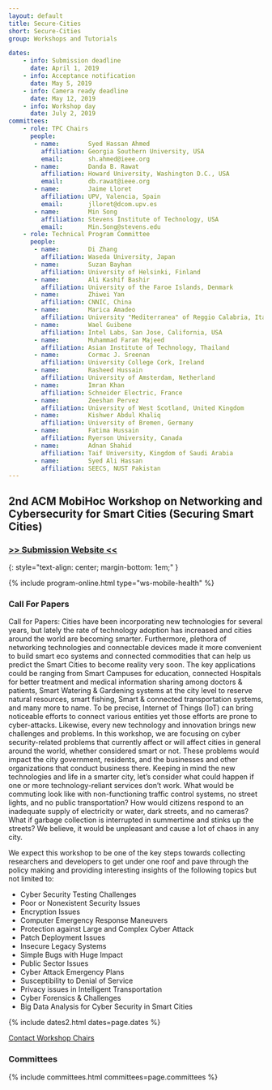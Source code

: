 ```yaml
---
layout: default
title: Secure-Cities
short: Secure-Cities
group: Workshops and Tutorials

dates:
    - info: Submission deadline
      date: April 1, 2019
    - info: Acceptance notification
      date: May 5, 2019
    - info: Camera ready deadline
      date: May 12, 2019
    - info: Workshop day
      date: July 2, 2019
committees:
    - role: TPC Chairs
      people:
       - name:        Syed Hassan Ahmed 
         affiliation: Georgia Southern University, USA
         email:       sh.ahmed@ieee.org  
       - name:        Danda B. Rawat
         affiliation: Howard University, Washington D.C., USA
         email:       db.rawat@ieee.org
       - name:        Jaime Lloret
         affiliation: UPV, Valencia, Spain
         email:       jlloret@dcom.upv.es 
       - name:        Min Song
         affiliation: Stevens Institute of Technology, USA
         email:       Min.Song@stevens.edu           
    - role: Technical Program Committee
      people:
       - name:        Di Zhang
         affiliation: Waseda University, Japan
       - name:        Suzan Bayhan
         affiliation: University of Helsinki, Finland
       - name:        Ali Kashif Bashir
         affiliation: University of the Faroe Islands, Denmark
       - name:        Zhiwei Yan
         affiliation: CNNIC, China
       - name:        Marica Amadeo
         affiliation: University "Mediterranea" of Reggio Calabria, Italy
       - name:        Wael Guibene
         affiliation: Intel Labs, San Jose, California, USA
       - name:        Muhammad Faran Majeed
         affiliation: Asian Institute of Technology, Thailand
       - name:        Cormac J. Sreenan
         affiliation: University College Cork, Ireland
       - name:        Rasheed Hussain
         affiliation: University of Amsterdam, Netherland
       - name:        Imran Khan 
         affiliation: Schneider Electric, France
       - name:        Zeeshan Pervez
         affiliation: University of West Scotland, United Kingdom
       - name:        Kishwer Abdul Khaliq
         affiliation: University of Bremen, Germany
       - name:        Fatima Hussain
         affiliation: Ryerson University, Canada
       - name:        Adnan Shahid
         affiliation: Taif University, Kingdom of Saudi Arabia
       - name:        Syed Ali Hassan
         affiliation: SEECS, NUST Pakistan
---
```


## 2nd ACM MobiHoc Workshop on Networking and Cybersecurity for Smart Cities (Securing Smart Cities)

### [>> Submission Website <<]()
{: style="text-align: center; margin-bottom: 1em;" }


{% include program-online.html type="ws-mobile-health" %}

### Call For Papers

Call for Papers: 
Cities have been incorporating new technologies for several years, but lately the rate of technology adoption has increased and cities around the world are becoming smarter. Furthermore, plethora of networking technologies and connectable devices made it more convenient to build smart eco systems and connected commodities that can help us predict the Smart Cities to become reality very soon. The key applications could be ranging from Smart Campuses for education, connected Hospitals for better treatment and medical information sharing among doctors & patients, Smart Watering & Gardening systems at the city level to reserve natural resources, smart fishing, Smart & connected transportation systems, and many more to name. To be precise, Internet of Things (IoT) can bring noticeable efforts to connect various entities yet those efforts are prone to cyber-attacks. Likewise, every new technology and innovation brings new challenges and problems. In this workshop, we are focusing on cyber security-related problems that currently affect or will affect cities in general around the world, whether considered smart or not. These problems would impact the city government, residents, and the businesses and other organizations that conduct business there. Keeping in mind the new technologies and life in a smarter city, let’s consider what could happen if one or more technology-reliant services don’t work. What would be commuting look like with non-functioning traffic control systems, no street lights, and no public transportation? How would citizens respond to an inadequate supply of electricity or water, dark streets, and no cameras? What if garbage collection is interrupted in summertime and stinks up the streets? We believe, it would be unpleasant and cause a lot of chaos in any city.

We expect this workshop to be one of the key steps towards collecting researchers and developers to get under one roof and pave through the policy making and providing interesting insights of the following topics but not limited to: 

-	Cyber Security Testing Challenges
-	Poor or Nonexistent Security Issues
-	Encryption Issues 
-	Computer Emergency Response Maneuvers 
-	Protection against Large and Complex Cyber Attack
-	Patch Deployment Issues 
-	Insecure Legacy Systems 
-	Simple Bugs with Huge Impact 
-	Public Sector Issues 
-	Cyber Attack Emergency Plans 
-	Susceptibility to Denial of Service 
-	Privacy issues in Intelligent Transportation
-	Cyber Forensics & Challenges 
-	Big Data Analysis for Cyber Security in Smart Cities

{% include dates2.html dates=page.dates %}

<div class="row">
  <div class="col-sm-6 col-sm-offset-3">
    <a href="mailto:{% for person in page.committees[0].people %}{% if person.email and person.email != "" %}{% unless forloop.first %},{% endunless %}{{ person.email }}{% endif %}{% endfor %}?subject=[{{ page.short }}]" class="btn btn-primary btn-block" role="button">Contact Workshop Chairs</a>
  </div>
</div>


### Committees

{% include committees.html committees=page.committees %}
